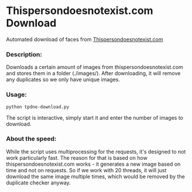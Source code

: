 # Thispersondoesnotexist.com Download
Automated download of faces from <a href="https://thispersondoesnotexist.com" target="_blank">Thispersondoesnotexist.com</a>

### Description:
Downloads a certain amount of images from thispersondoesnotexist.com and stores them in a folder (./images/).
After downloading, it will remove any duplicates so we only have unique images.

### Usage:
```
python tpdne-download.py
```
The script is interactive, simply start it and enter the number of images to download.


### About the speed:
While the script uses multiprocessing for the requests, it's designed to not work particularly fast.
The reason for that is based on how thispersondoesnotexist.com works - it generates a new image based on time and not on requests.
So if we work with 20 threads, it will just download the same image multiple times, which would be removed by the duplicate checker anyway.
